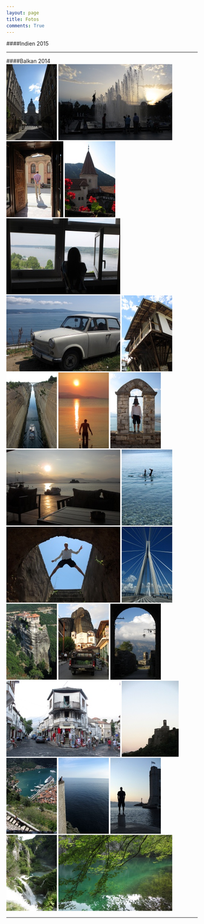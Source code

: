 ```yaml
---
layout: page
title: Fotos
comments: True
---
```

####Indien 2015
<hr>
####Balkan 2014
<div class="image-frame">
<a href='/images/fotogalerie/balkan_hipster/IMG_0017.jpg' class='imageslink' data-lightbox='Gallery' title='Downtown Budapest'
><img class='images' src='/images/fotogalerie/balkan_hipster/thumbs/IMG_0017.jpg' /></a>
<a href='/images/fotogalerie/balkan_hipster/IMG_0181.jpg' class='imageslink' data-lightbox='Gallery' title='Craiova, Rum&auml;nien'
><img class='images' src='/images/fotogalerie/balkan_hipster/thumbs/IMG_0181.jpg' /></a>
<a href='/images/fotogalerie/balkan_hipster/IMG_0271.jpg' class='imageslink' data-lightbox='Gallery' title='Reflecting in Bukarest'
><img class='images' src='/images/fotogalerie/balkan_hipster/thumbs/IMG_0271.jpg' /></a>
<a href='/images/fotogalerie/balkan_hipster/IMG_0355.jpg' class='imageslink' data-lightbox='Gallery' title='Schloss Bran, Rum&auml;nien'
><img class='images' src='/images/fotogalerie/balkan_hipster/thumbs/IMG_0355.jpg' /></a>
<a href='/images/fotogalerie/balkan_hipster/IMG_0526.jpg' class='imageslink' data-lightbox='Gallery' title='Blick auf die bulgarische Donau'
><img class='images' src='/images/fotogalerie/balkan_hipster/thumbs/IMG_0526.jpg' /></a>
<a href='/images/fotogalerie/balkan_hipster/IMG_0729.jpg' class='imageslink' data-lightbox='Gallery' title='Idylle am schwarzen Meer'
><img class='images' src='/images/fotogalerie/balkan_hipster/thumbs/IMG_0729.jpg' /></a>
<a href='/images/fotogalerie/balkan_hipster/IMG_0947.jpg' class='imageslink' data-lightbox='Gallery' title='Typisches Haus in Plovdiv'
><img class='images' src='/images/fotogalerie/balkan_hipster/thumbs/IMG_0947.jpg' /></a>
<a href='/images/fotogalerie/balkan_hipster/IMG_1119.jpg' class='imageslink' data-lightbox='Gallery' title='Der Kanal von Korinthos'
><img class='images' src='/images/fotogalerie/balkan_hipster/thumbs/IMG_1119.jpg' /></a>
<a href='/images/fotogalerie/balkan_hipster/IMG_1148.jpg' class='imageslink' data-lightbox='Gallery' title='Sexy Beachboy!'
><img class='images' src='/images/fotogalerie/balkan_hipster/thumbs/IMG_1148.jpg' /></a>
<a href='/images/fotogalerie/balkan_hipster/IMG_1399.jpg' class='imageslink' data-lightbox='Gallery' title='Kopf im Klang'
><img class='images' src='/images/fotogalerie/balkan_hipster/thumbs/IMG_1399.jpg' /></a>
<a href='/images/fotogalerie/balkan_hipster/IMG_1444.jpg' class='imageslink' data-lightbox='Gallery' title='Abendessen in Nafplio, Griechenland'
><img class='images' src='/images/fotogalerie/balkan_hipster/thumbs/IMG_1444.jpg' /></a>
<a href='/images/fotogalerie/balkan_hipster/IMG_1474.jpg' class='imageslink' data-lightbox='Gallery' title='Blubb'
><img class='images' src='/images/fotogalerie/balkan_hipster/thumbs/IMG_1474.jpg' /></a>
<a href='/images/fotogalerie/balkan_hipster/IMG_1625.jpg' class='imageslink' data-lightbox='Gallery' title='Herumturnen auf den venezianischen Festungen'
><img class='images' src='/images/fotogalerie/balkan_hipster/thumbs/IMG_1625.jpg' /></a>
<a href='/images/fotogalerie/balkan_hipster/IMG_1712.jpg' class='imageslink' data-lightbox='Gallery' title='Die gro&szlig;e Br&uuml;ckenfahrt'
><img class='images' src='/images/fotogalerie/balkan_hipster/thumbs/IMG_1712.jpg' /></a>
<a href='/images/fotogalerie/balkan_hipster/IMG_1849.jpg' class='imageslink' data-lightbox='Gallery' title='Meteora, Griechenland'
><img class='images' src='/images/fotogalerie/balkan_hipster/thumbs/IMG_1849.jpg' /></a>
<a href='/images/fotogalerie/balkan_hipster/IMG_1877.jpg' class='imageslink' data-lightbox='Gallery' title='Abendstimmung bei Meteora'
><img class='images' src='/images/fotogalerie/balkan_hipster/thumbs/IMG_1877.jpg' /></a>
<a href='/images/fotogalerie/balkan_hipster/IMG_2000.jpg' class='imageslink' data-lightbox='Gallery' title='Vertr&auml;umter Blick &uuml;ber Gjirokaster'
><img class='images' src='/images/fotogalerie/balkan_hipster/thumbs/IMG_2000.jpg' /></a>
<a href='/images/fotogalerie/balkan_hipster/IMG_0009.jpg' class='imageslink' data-lightbox='Gallery' title='Stra&szlig;e in Gjirokaster'
><img class='images' src='/images/fotogalerie/balkan_hipster/thumbs/IMG_0009.jpg' /></a>
<a href='/images/fotogalerie/balkan_hipster/IMG_0032.jpg' class='imageslink' data-lightbox='Gallery' title='Die Burg von Gjirokaster'
><img class='images' src='/images/fotogalerie/balkan_hipster/thumbs/IMG_0032.jpg' /></a>
<a href='/images/fotogalerie/balkan_hipster/IMG_0319.jpg' class='imageslink' data-lightbox='Gallery' title='Kotor, Montenegro'
><img class='images' src='/images/fotogalerie/balkan_hipster/thumbs/IMG_0319.jpg' /></a>
<a href='/images/fotogalerie/balkan_hipster/IMG_0078.jpg' class='imageslink' data-lightbox='Gallery' title='Die K&ouml;nigin von Dubrovnik!'
><img class='images' src='/images/fotogalerie/balkan_hipster/thumbs/IMG_0078.jpg' /></a>
<a href='/images/fotogalerie/balkan_hipster/IMG_0142.jpg' class='imageslink' data-lightbox='Gallery' title='Balkan Hipster'
><img class='images' src='/images/fotogalerie/balkan_hipster/thumbs/IMG_0142.jpg' /></a>
<a href='/images/fotogalerie/balkan_hipster/IMG_0196.jpg' class='imageslink' data-lightbox='Gallery' title='Wasserf&auml;lle in Plitvice'
><img class='images' src='/images/fotogalerie/balkan_hipster/thumbs/IMG_0196.jpg' /></a>
<a href='/images/fotogalerie/balkan_hipster/IMG_0204.jpg' class='imageslink' data-lightbox='Gallery' title='Einer der Plitvice-Seen'
><img class='images' src='/images/fotogalerie/balkan_hipster/thumbs/IMG_0204.jpg' /></a>
</div>
<hr>
